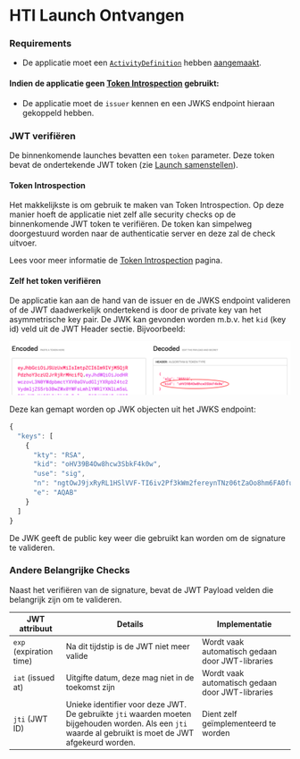 # HTI Launch Ontvangen

### Requirements

* De applicatie moet een [`ActivityDefinition`](https://simplifier.net/koppeltaalv2.0/kt2activitydefinition) hebben [aangemaakt](../../resources-managen/crud-operaties/resource-aanmaken.md).

#### Indien de applicatie geen [Token Introspection](token-introspection.md) gebruikt:&#x20;

* De applicatie moet de `issuer` kennen en een JWKS endpoint hieraan gekoppeld hebben.

### JWT verifiëren

De binnenkomende launches bevatten een `token` parameter. Deze token bevat de ondertekende JWT token (zie [Launch samenstellen](../launch-samenstellen.md)).

#### Token Introspection

Het makkelijkste is om gebruik te maken van Token Introspection. Op deze manier hoeft de applicatie niet zelf alle security checks op de binnenkomende JWT token te verifiëren. De token kan simpelweg doorgestuurd worden naar de authenticatie server en deze zal de check uitvoer.&#x20;

Lees voor meer informatie de [Token Introspection](token-introspection.md) pagina.

#### Zelf het token verifiëren

De applicatie kan aan de hand van de issuer en de JWKS endpoint valideren of de JWT daadwerkelijk ondertekend is door de private key van het asymmetrische key pair. De JWK kan gevonden worden m.b.v. het `kid` (key id) veld uit de JWT Header sectie. Bijvoorbeeld:

![jwt.io debugger](../../../.gitbook/assets/screenshot-2021-09-22-at-20.22.09.png)

Deze kan gemapt worden op JWK objecten uit het JWKS endpoint:

```javascript
{
  "keys": [
    {
      "kty": "RSA",
      "kid": "oHV39B4Ow8hcw3SbkF4k0w",
      "use": "sig",
      "n": "ngtOwJ9jxRyRL1HSlVVF-TI6iv2Pf3kWm2fereynTNz06tZaOo8hm6FA0fucLHH1OxsFFa6rDNyVZcivbR3uEO4CKXrzDw5HUDxLh9qaR-PMolsz4s2mrz6xP9kGkVvQvuzJPQTQ4fat6aI7p0cyA5xA8vqUBqeYU323zcf8uUXb-qSJ3FpidDnTKLksD7B-yjU1HjDdDysRp8pNL6lVs5KW2L8XMCpbrvhyIQ_c5pwOrF_QzfsK9mW78wCKLJZ_D7eVw2yututBzm9z0pq5PColQP2nB7lq98DNJvDbmvMIfDNglRKTS-Qqky_S8a6H5gfgFTv77iaaFFjjld4cJw",
      "e": "AQAB"
    }
  ]
}
```

De JWK geeft de public key weer die gebruikt kan worden om de signature te valideren.

### Andere Belangrijke Checks

Naast het verifiëren van de signature, bevat de JWT Payload velden die belangrijk zijn om te valideren.&#x20;

| JWT attribuut           | Details                                                                                                                                                    | Implementatie                                    |
| ----------------------- | ---------------------------------------------------------------------------------------------------------------------------------------------------------- | ------------------------------------------------ |
| `exp` (expiration time) | Na dit tijdstip is de JWT niet meer valide                                                                                                                 | Wordt vaak automatisch gedaan door JWT-libraries |
| `iat`  (issued at)      | Uitgifte datum, deze mag niet in de toekomst zijn                                                                                                          | Wordt vaak automatisch gedaan door JWT-libraries |
| `jti` (JWT ID)          | Unieke identifier voor deze JWT. De gebruikte `jti`  waarden moeten bijgehouden worden. Als een `jti` waarde al gebruikt is moet  de JWT afgekeurd worden. | Dient zelf geïmplementeerd te worden             |
